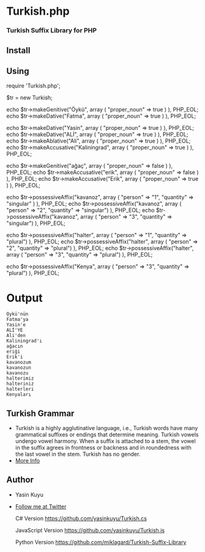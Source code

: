 Turkish.php
==========

### Turkish Suffix Library for PHP

## Install 

## Using
    
  require 'Turkish.php';
  
  $tr = new Turkish; 
  
  echo $tr->makeGenitive("Öykü", array ( "proper_noun" => true ) ), PHP_EOL;
  echo $tr->makeDative("Fatma", array ( "proper_noun" => true ) ), PHP_EOL;
  
  echo $tr->makeDative("Yasin", array ( "proper_noun" => true ) ), PHP_EOL;
  echo $tr->makeDative("ALİ", array ( "proper_noun" => true ) ), PHP_EOL;
  echo $tr->makeAblative("Ali", array ( "proper_noun" => true ) ), PHP_EOL;
  echo $tr->makeAccusative("Kaliningrad", array ( "proper_noun" => true ) ), PHP_EOL;
  
  echo $tr->makeGenitive("ağaç", array ( "proper_noun" => false ) ), PHP_EOL;
  echo $tr->makeAccusative("erik", array ( "proper_noun" => false ) ), PHP_EOL;
  echo $tr->makeAccusative("Erik", array ( "proper_noun" => true ) ), PHP_EOL;
  
  echo $tr->possessiveAffix("kavanoz", array ( "person" => "1", "quantity" => "singular" ) ), PHP_EOL;
  echo $tr->possessiveAffix("kavanoz", array (  "person" => "2", "quantity" => "singular") ), PHP_EOL;
  echo $tr->possessiveAffix("kavanoz", array (  "person" => "3", "quantity" => "singular") ), PHP_EOL;
  
  echo $tr->possessiveAffix("halter", array (  "person" => "1", "quantity" => "plural") ), PHP_EOL;
  echo $tr->possessiveAffix("halter", array (  "person" => "2", "quantity" => "plural") ), PHP_EOL;
  echo $tr->possessiveAffix("halter", array (  "person" => "3", "quantity" => "plural") ), PHP_EOL;
  
  echo $tr->possessiveAffix("Kenya", array (  "person" => "3", "quantity" => "plural") ), PHP_EOL;

        
# Output
    
    Öykü'nün 
    Fatma'ya 
    Yasin'e 
    ALİ'YE 
    Ali'den 
    Kaliningrad'ı
    ağacın
    eriği
    Erik'i
    kavanozum
    kavanozun
    kavanozu
    halterimiz
    halteriniz
    halterleri
    Kenyaları 

## Turkish Grammar
 * Turkish is a highly agglutinative language, i.e., Turkish words have many grammatical suffixes or endings that determine meaning. Turkish vowels undergo vowel harmony. When a suffix is attached to a stem, the vowel in the suffix agrees in frontness or backness and in roundedness with the last vowel in the stem. Turkish has no gender.
 * [More Info](http://en.wikipedia.org/wiki/Turkish_grammar)

## Author
 * Yasin Kuyu
 * [Follow me at Twitter](http://twitter.com/yasinkuyu)

  
      C# Version
      https://github.com/yasinkuyu/Turkish.cs
      
      JavaScript Version
      https://github.com/yasinkuyu/Turkish.js
      
      Python Version
      https://github.com/miklagard/Turkish-Suffix-Library
